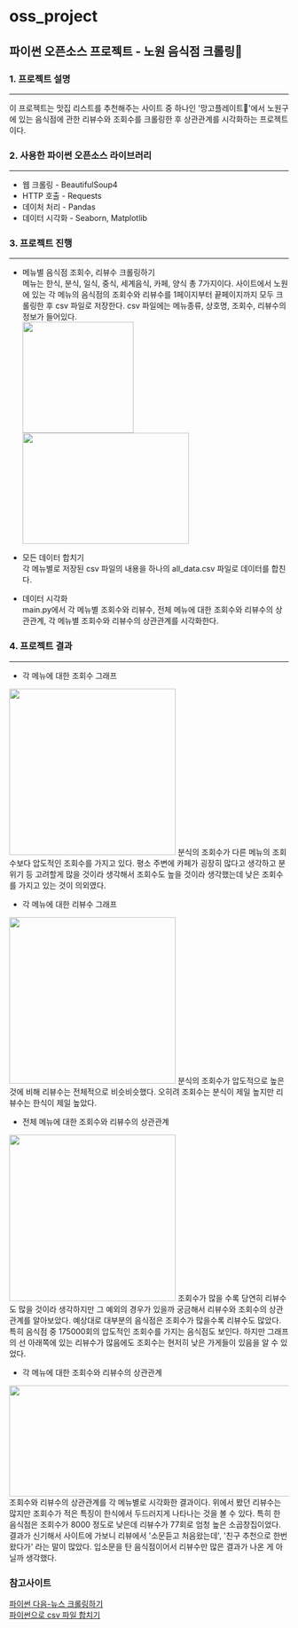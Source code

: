 # oss_project
## 파이썬 오픈소스 프로젝트 - 노원 음식점 크롤링🍣

### 1. 프로젝트 설명
***
이 프로젝트는 맛집 리스트를 추천해주는 사이트 중 하나인 '망고플레이트🥭'에서 노원구에 있는 음식점에 관한 리뷰수와 조회수를 크롤링한 후 상관관계를 시각화하는 프로젝트이다.

### 2. 사용한 파이썬 오픈소스 라이브러리
***
* 웹 크롤링 - BeautifulSoup4
* HTTP 호출 - Requests
* 데이처 처리 - Pandas
* 데이터 시각화 - Seaborn, Matplotlib

### 3. 프로젝트 진행
***
* 메뉴별 음식점 조회수, 리뷰수 크롤링하기    
메뉴는 한식, 분식, 일식, 중식, 세계음식, 카페, 양식 총 7가지이다.
사이트에서 노원에 있는 각 메뉴의 음식점의 조회수와 리뷰수를 1페이지부터 끝페이지까지 모두 크롤링한 후 csv 파일로 저장한다.
csv 파일에는 메뉴종류, 상호명, 조회수, 리뷰수의 정보가 들어있다.    
<img src="https://user-images.githubusercontent.com/91138656/146917926-085c021b-3f82-4e50-afdf-fad721275cdf.png" width=200, height=200> <img src="https://user-images.githubusercontent.com/91138656/146917917-c183c70f-6c14-4cf2-a1b6-1545098b674f.png" width=300, height=200>

* 모든 데이터 합치기    
각 메뉴별로 저장된 csv 파일의 내용을 하나의 all_data.csv 파일로 데이터를 합친다.

* 데이터 시각화    
main.py에서 각 메뉴별 조회수와 리뷰수, 전체 메뉴에 대한 조회수와 리뷰수의 상관관계, 각 메뉴별 조회수와 리뷰수의 상관관계를 시각화한다. 

### 4. 프로젝트 결과
***
* 각 메뉴에 대한 조회수 그래프    
<img src="https://user-images.githubusercontent.com/91138656/146917935-9fac1b18-e314-418f-b758-ff779762d37f.png" width=300, height=300>    
분식의 조회수가 다른 메뉴의 조회수보다 압도적인 조회수를 가지고 있다. 평소 주변에 카페가 굉장히 많다고 생각하고 분위기 등 고려할게 많을 것이라 생각해서 조회수도 높을 것이라 생각했는데 낮은 조회수를 가지고 있는 것이 의외였다.

* 각 메뉴에 대한 리뷰수 그래프    
<img src="https://user-images.githubusercontent.com/91138656/146917934-8d58facd-fb68-4595-ab6a-e277fcc1d3d2.png" width=300, height=300>   
분식의 조회수가 압도적으로 높은 것에 비해 리뷰수는 전체적으로 비슷비슷했다. 오히려 조회수는 분식이 제일 높지만 리뷰수는 한식이 제일 높았다.

* 전체 메뉴에 대한 조회수와 리뷰수의 상관관계    
<img src="https://user-images.githubusercontent.com/91138656/146917924-55b3aa39-2a4f-467c-b349-6d743e03b1ac.png" width=300, height=300>    
조회수가 많을 수록 당연히 리뷰수도 많을 것이라 생각하지만 그 예외의 경우가 있을까 궁금해서 리뷰수와 조회수의 상관관계를 알아보았다. 예상대로 대부분의 음식점은 조회수가 많을수록 리뷰수도 많았다. 특히 음식점 중 175000회의 압도적인 조회수를 가지는 음식점도 보인다. 하지만 그래프의 선 아래쪽에 있는 리뷰수가 많음에도 조회수는 현저히 낮은 가게들이 있음을 알 수 있었다.

* 각 메뉴에 대한 조회수와 리뷰수의 상관관계    
<img src="https://user-images.githubusercontent.com/91138656/146917921-e406f66a-56e6-4c96-81f5-87991d9106b0.png" width=1000, height=200>    
조회수와 리뷰수의 상관관계를 각 메뉴별로 시각화한 결과이다.
위에서 봤던 리뷰수는 많지만 조회수가 적은 특징이 한식에서 두드러지게 나타나는 것을 볼 수 있다. 특히 한 음식점은 조회수가 8000 정도로 낮은데 리뷰수가 77회로 엄청 높은 소곱창집이었다. 결과가 신기해서 사이트에 가보니 리뷰에서 '소문듣고 처음왔는데', '친구 추천으로 한번 왔다가' 라는 말이 많았다. 입소문을 탄 음식점이어서 리뷰수만 많은 결과가 나온 게 아닐까 생각했다.

### 참고사이트
[파이썬 다음-뉴스 크롤링하기](https://jvvp.tistory.com/1138)    
[파이썬으로 csv 파일 합치기](https://onebeat.tistory.com/57)
